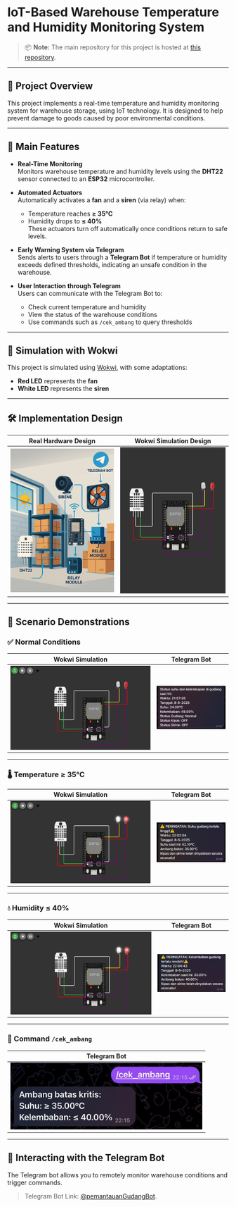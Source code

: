 # IoT-Based Warehouse Temperature and Humidity Monitoring System

> 📦 **Note:** The main repository for this project is hosted at [this repository](https://github.com/tzucun/Pemantauan-Suhu-dan-Kelembapan-berbasis-IoT-ESP32-DHT22-dan-Bot-Telegram).

---

## 📌 Project Overview

This project implements a real-time temperature and humidity monitoring system for warehouse storage, using IoT technology. It is designed to help prevent damage to goods caused by poor environmental conditions.

---

## 🎯 Main Features

- **Real-Time Monitoring**  
  Monitors warehouse temperature and humidity levels using the **DHT22** sensor connected to an **ESP32** microcontroller.

- **Automated Actuators**  
  Automatically activates a **fan** and a **siren** (via relay) when:
  - Temperature reaches **≥ 35°C**
  - Humidity drops to **≤ 40%**  
  These actuators turn off automatically once conditions return to safe levels.

- **Early Warning System via Telegram**  
  Sends alerts to users through a **Telegram Bot** if temperature or humidity exceeds defined thresholds, indicating an unsafe condition in the warehouse.

- **User Interaction through Telegram**  
  Users can communicate with the Telegram Bot to:
  - Check current temperature and humidity
  - View the status of the warehouse conditions
  - Use commands such as `/cek_ambang` to query thresholds

---

## 🧪 Simulation with Wokwi

This project is simulated using [Wokwi](https://wokwi.com/), with some adaptations:

- **Red LED** represents the **fan**
- **White LED** represents the **siren**

---

## 🛠️ Implementation Design

| Real Hardware Design | Wokwi Simulation Design |
|----------------------|-------------------------|
| ![Real Hardware Design](screenshot/desain_implementasi.jpg) | ![Wokwi Simulation Design](screenshot/desain_wokwi.png) |

---

## 📸 Scenario Demonstrations

### ✅ Normal Conditions

| Wokwi Simulation | Telegram Bot |
|------------------|--------------|
| ![Normal - Wokwi](screenshot/aman.png) | ![Normal - Telegram](screenshot/notif_realtime.png) |

---

### 🌡️ Temperature ≥ 35°C

| Wokwi Simulation | Telegram Bot |
|------------------|--------------|
| ![High Temp - Wokwi](screenshot/kritis.png) | ![High Temp - Telegram](screenshot/suhu_kritis.png) |

---

### 💧 Humidity ≤ 40%

| Wokwi Simulation | Telegram Bot |
|------------------|--------------|
| ![Low Humidity - Wokwi](screenshot/kritis.png) | ![Low Humidity - Telegram](screenshot/kelembaban_kritis.png) |

---

### 💬 Command `/cek_ambang`

 | Telegram Bot |
 |--------------|
 | ![Command cek_ambang - Telegram](screenshot/cek_ambang.png) |

---

## 🤖 Interacting with the Telegram Bot
The Telegram bot allows you to remotely monitor warehouse conditions and trigger commands.
> Telegram Bot Link: [@pemantauanGudangBot](https://t.me/PemantauanGudangBot).

